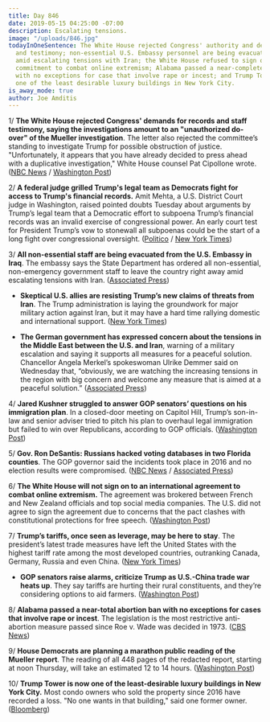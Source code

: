 ```yaml
---
title: Day 846
date: 2019-05-15 04:25:00 -07:00
description: Escalating tensions.
image: "/uploads/846.jpg"
todayInOneSentence: The White House rejected Congress' authority and demands for documents
  and testimony; non-essential U.S. Embassy personnel are being evacuated from Iraq
  amid escalating tensions with Iran; the White House refused to sign on to an international
  commitment to combat online extremism; Alabama passed a near-complete ban on abortions
  with no exceptions for case that involve rape or incest; and Trump Tower is now
  one of the least desirable luxury buildings in New York City.
is_away_mode: true
author: Joe Amditis
---
```


1/ **The White House rejected Congress' demands for records and staff testimony, saying the investigations amount to an "unauthorized do-over" of the Mueller investigation**. The letter also rejected the committee’s standing to investigate Trump for possible obstruction of justice. "Unfortunately, it appears that you have already decided to press ahead with a duplicative investigation," White House counsel Pat Cipollone wrote. ([NBC News](https://www.nbcnews.com/politics/donald-trump/white-house-rejects-congress-demands-says-investigations-amount-unauthorized-do-n1006016) / [Washington Post](https://www.washingtonpost.com/politics/no-do-over-on-mueller-probe-white-house-lawyer-tells-house-panel-saying-demands-for-records-staff-testimony-will-be-refused/2019/05/15/1ad19728-7715-11e9-b3f5-5673edf2d127_story.html))

2/ **A federal judge grilled Trump's legal team as Democrats fight for access to Trump's financial records.** Amit Mehta, a U.S. District Court judge in Washington, raised pointed doubts Tuesday about arguments by Trump’s legal team that a Democratic effort to subpoena Trump’s financial records was an invalid exercise of congressional power. An early court test for President Trump’s vow to stonewall all subpoenas could be the start of a long fight over congressional oversight. ([Politico](https://www.politico.com/story/2019/05/14/trump-subpoena-congress-legal-1318867) / [New York Times](https://www.nytimes.com/2019/05/14/us/politics/trump-financial-records-hearing.html))

3/ **All non-essential staff are being evacuated from the U.S. Embassy in Iraq**. The embassy says the State Department has ordered all non-essential, non-emergency government staff to leave the country right away amid escalating tensions with Iran. ([Associated Press](https://apnews.com/c61546f081e842f6b5d944ed20a204bc))

* **Skeptical U.S. allies are resisting Trump’s new claims of threats from Iran**. The Trump administration is laying the groundwork for major military action against Iran, but it may have a hard time rallying domestic and international support. ([New York Times](https://www.nytimes.com/2019/05/14/world/middleeast/trump-iran-threats.html))

* **The German government has expressed concern about the tensions in the Middle East between the U.S. and Iran**, warning of a military escalation and saying it supports all measures for a peaceful solution. Chancellor Angela Merkel’s spokeswoman Ulrike Demmer said on Wednesday that, “obviously, we are watching the increasing tensions in the region with big concern and welcome any measure that is aimed at a peaceful solution.” ([Associated Press](https://apnews.com/c61546f081e842f6b5d944ed20a204bc))

4/ **Jared Kushner struggled to answer GOP senators’ questions on his immigration plan**. In a closed-door meeting on Capitol Hill, Trump’s son-in-law and senior adviser tried to pitch his plan to overhaul legal immigration but failed to win over Republicans, according to GOP officials. ([Washington Post](https://www.washingtonpost.com/powerpost/kushner-struggles-to-answer-gop-senators-questions-on-his-immigration-plan/2019/05/14/c8d7ead0-7692-11e9-b3f5-5673edf2d127_story.html))

5/ **Gov. Ron DeSantis: Russians hacked voting databases in two Florida counties**. The GOP governor said the incidents took place in 2016 and no election results were compromised. ([NBC News](https://www.nbcnews.com/politics/elections/gov-desantis-russians-hacked-voting-databases-two-florida-counties-n1005461) / [Associated Press](https://apnews.com/a2af9039533b42bba0e4e04af11ecd67))

6/ **The White House will not sign on to an international agreement to combat online extremism.** The agreement was brokered between French and New Zealand officials and top social media companies. The U.S. did not agree to sign the agreement due to concerns that the pact clashes with constitutional protections for free speech. ([Washington Post](https://www.washingtonpost.com/technology/2019/05/15/white-house-will-not-sign-christchurch-pact-stamp-out-online-extremism-amid-free-speech-concerns/))

7/ **Trump’s tariffs, once seen as leverage, may be here to stay**. The president’s latest trade measures have left the United States with the highest tariff rate among the most developed countries, outranking Canada, Germany, Russia and even China. ([New York Times](https://www.nytimes.com/2019/05/14/us/politics/trump-tariffs-china.html))

* **GOP senators raise alarms, criticize Trump as U.S.-China trade war heats up**. They say tariffs are hurting their rural constituents, and they’re considering options to aid farmers. ([Washington Post](https://www.washingtonpost.com/business/economy/white-house-explores-new-farmer-bailout-plan-as-us-china-trade-war-heats-up/2019/05/14/a7ee018e-7641-11e9-bd25-c989555e7766_story.html))

8/ **Alabama passed a near-total abortion ban with no exceptions for cases that involve rape or incest**. The legislation is the most restrictive anti-abortion measure passed since Roe v. Wade was decided in 1973. ([CBS News](https://www.cbsnews.com/news/alabama-abortion-law-passed-alabama-passes-near-total-abortion-ban-with-no-exceptions-for-rape-or-incest-2019-05-14/))

9/ **House Democrats are planning a marathon public reading of the Mueller report**. The reading of all 448 pages of the redacted report, starting at noon Thursday, will take an estimated 12 to 14 hours. ([Washington Post](https://www.washingtonpost.com/politics/2019/05/14/house-democrats-plan-marathon-public-reading-mueller-report/))

10/ **Trump Tower is now one of the least-desirable luxury buildings in New York City.** Most condo owners who sold the property since 2016 have recorded a loss. "No one wants in that building," said one former owner. ([Bloomberg](https://www.bloomberg.com/news/articles/2019-05-14/trump-tower-is-now-one-of-nyc-s-least-desirable-luxury-buildings?srnd=premium))